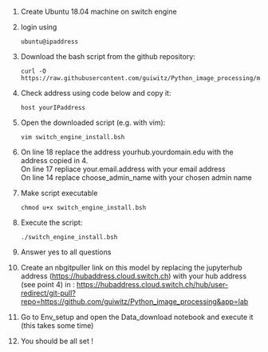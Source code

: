 1. Create Ubuntu 18.04 machine on switch engine

2. login using
    
    ```
    ubuntu@ipaddress
    ```
    
    
3. Download the bash script from the github repository:
    
    ```
    curl -O https://raw.githubusercontent.com/guiwitz/Python_image_processing/master/Env_setup/switch_engine_install.bsh
    ```
    
    
4. Check address using code below and copy it: 

    ```
    host yourIPaddress
    ```


5. Open the downloaded script (e.g. with vim):

    ```
    vim switch_engine_install.bsh
    ```
     
     
6. On line 18 replace the address yourhub.yourdomain.edu with the address copied in 4.  
   On line 17 repliace your.email.address with your email address  
   On line 14 replace choose_admin_name with your chosen admin name  

7. Make script executable

    ```
    chmod u+x switch_engine_install.bsh
    ```


8. Execute the script:

    ```
    ./switch_engine_install.bsh
    ```


9. Answer yes to all questions

10. Create an nbgitpuller link on this model by replacing the jupyterhub address (https://hubaddress.cloud.switch.ch) with your hub address (see point 4) in : https://hubaddress.cloud.switch.ch/hub/user-redirect/git-pull?repo=https://github.com/guiwitz/Python_image_processing&app=lab

11. Go to Env_setup and open the Data_download notebook and execute it (this takes some time)

12. You should be all set !


